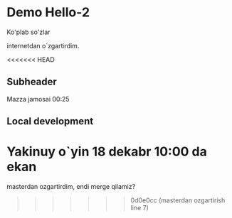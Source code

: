 # Demo Hello-2

Ko'plab so'zlar

internetdan o`zgartirdim.

<<<<<<< HEAD
## Subheader
Mazza jamosai 00:25

## Local development
Yakinuy o`yin 18 dekabr 10:00 da ekan
=======
masterdan ozgartirdim, endi merge qilamiz?
>>>>>>> 0d0e0cc (masterdan ozgartirish line 7)
